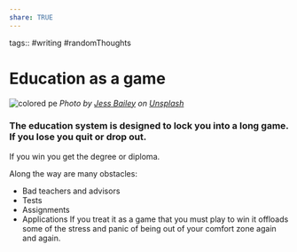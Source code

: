 ```yaml
---
share: TRUE
---
```

tags:: #writing #randomThoughts

# Education as a game

![colored pe](https://images.unsplash.com/photo-1513542789411-b6a5d4f31634?crop=entropy&cs=tinysrgb&fit=max&fm=jpg&ixid=MnwzNjAwOTd8MHwxfHNlYXJjaHwxfHxlZHVjYXRpb24lMjBnYW1lfGVufDB8MHx8fDE2NjgyNjE1OTA&ixlib=rb-4.0.3&q=80&w=1080)
*Photo by [Jess Bailey](https://unsplash.com/@jessbaileydesigns?utm_source=Obsidian%20Image%20Inserter%20Plugin&utm_medium=referral) on [Unsplash](https://unsplash.com/?utm_source=Obsidian%20Image%20Inserter%20Plugin&utm_medium=referral)*

### The education system is designed to lock you into a long game.  If you lose you quit or drop out.     
  
If you win you get the degree or diploma.    

Along the way are many obstacles:  
- Bad teachers and advisors   
- Tests  
- Assignments   
- Applications
If you treat it as a game that you must play to win it offloads some of the stress and panic of being out of your comfort zone again and again.  
